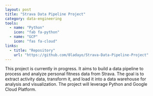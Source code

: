 ```yaml
---
layout: post
title: "Strava Data Pipeline Project"
category: data-engineering
tools:
  - name: "Python"
    icon: "fab fa-python"
  - name: "GCP"
    icon: "fas fa-cloud"
links:
  - title: "Repository"
    url: "https://github.com/0ladayo/Strava-Data-Pipeline-Project"
---
```


This project is currently in progress. It aims to build a data pipeline to process and analyze personal fitness data from Strava. The goal is to extract activity data, transform it, and load it into a data warehouse for analysis and visualization. The project will leverage Python and Google Cloud Platform.
